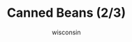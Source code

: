 ---
media: "images/rounds/round_4_1/kwons_beans_2.png"
media_type: image
title: Canned Beans (2/3)
author: [wisconsin]
desc: Kwon Myong-hwa develops an insatiable hunger for baked beans.
---